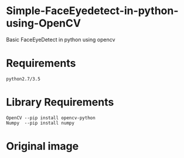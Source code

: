 # Simple-FaceEyedetect-in-python-using-OpenCV
Basic FaceEyeDetect in python using opencv

# Requirements
	python2.7/3.5
	
# Library Requirements
	OpenCV --pip install opencv-python
	Numpy  --pip install numpy
	
# Original image
 
